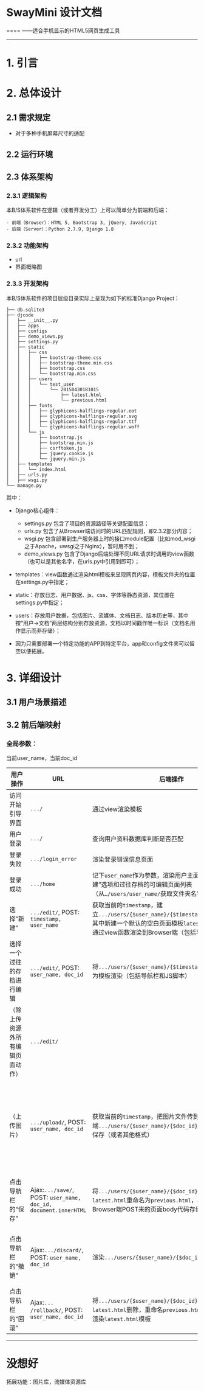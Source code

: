 # SwayMini 设计文档
====
——适合手机显示的HTML5网页生成工具

---- 
# 1. 引言

# 2. 总体设计
## 2.1 需求规定
- 对于多种手机屏幕尺寸的适配
## 2.2 运行环境
## 2.3 体系架构
### 2.3.1 逻辑架构
本B/S体系软件在逻辑（或者开发分工）上可以简单分为前端和后端：

	- 前端（Browser）：HTML 5, Bootstrap 3, jQuery, JavaScript
	- 后端（Server）：Python 2.7.9, Django 1.8

### 2.3.2 功能架构
- url
- 界面概略图

### 2.3.3 开发架构
本B/S体系软件的项目层级目录实际上呈现为如下的标准Django Project：

	├── db.sqlite3
	├── djcode
	│   ├── __init__.py
	│   ├── apps
	│   ├── configs
	│   ├── demo_views.py
	│   ├── settings.py
	│   ├── static
	│   │   ├── css
	│   │   │   ├── bootstrap-theme.css
	│   │   │   ├── bootstrap-theme.min.css
	│   │   │   ├── bootstrap.css
	│   │   │   └── bootstrap.min.css
	│   │   ├── users
	│   │   │   └── test_user
	│   │   │       └── 20150430181015
	│   │   │           ├── latest.html
	│   │   │           └── previous.html
	│   │   ├── fonts
	│   │   │   ├── glyphicons-halflings-regular.eot
	│   │   │   ├── glyphicons-halflings-regular.svg
	│   │   │   ├── glyphicons-halflings-regular.ttf
	│   │   │   └── glyphicons-halflings-regular.woff
	│   │   └── js
	│   │       ├── bootstrap.js
	│   │       ├── bootstrap.min.js
	│   │       ├── csrftoken.js
	│   │       ├── jquery.cookie.js
	│   │       └── jquery.min.js
	│   ├── templates
	│   │   └── index.html
	│   ├── urls.py
	│   ├── wsgi.py
	└── manage.py

其中：

 - Django核心组件：
	- settings.py 包含了项目的资源路径等关键配置信息；
	- urls.py 包含了从Browser端访问时的URL匹配规则，即2.3.2部分内容；
	- wsgi.py 包含部署到生产服务器上时的接口module配置（比如mod\_wsgi之于Apache，uwsgi之于Nginx），暂时用不到；
	- demo\_views.py 包含了Django后端处理不同URL请求时调用的view函数（也可以是其他名字，在urls.py中引用到即可）；
	
- templates：view函数通过渲染html模板来呈现网页内容，模板文件夹的位置在settings.py中指定；
- static：存放日志、用户数据、js、css、字体等静态资源，其位置在settings.py中指定；
- users：存放用户数据，包括图片、流媒体、文档日志、版本历史等，其中按“用户-\>文档”两层结构分别存放资源，文档以时间戳作唯一标识（文档名用作显示而非存储）；
- 因为只需要部署一个特定功能的APP到特定平台，app和config文件夹可以留空以便拓展。

# 3. 详细设计
## 3.1 用户场景描述

## 3.2 前后端映射
### 全局参数：
当前user\_name，当前doc\_id

用户操作 | URL | 后端操作 | 前端更动
---|---|---|---
访问开始引导界面|`.../`|通过view渲染模板
用户登录|`.../`|查询用户资料数据库判断是否匹配
登录失败| `.../login_error`|渲染登录错误信息页面
登录成功| `.../home`|记下`user_name`作为参数，渲染用户主面板的模板，显示“新建”选项和过往存档的可编辑页面列表（从`…/users/user_name/`获取文件夹名字列表）
选择“新建”|`.../edit/`, POST: `timestamp, user_name`|获取当前的`timestamp`，建立`.../users/{$user_name}/{$timestamp}/`文件夹，并在其中新建一个默认的空白页面模板`latest.html`，然后将其通过view函数渲染到Browser端（包括导航栏和JS脚本）
选择一个过往的存档进行编辑|`.../edit/`, POST: `user_name, doc_id`|将`.../users/{$user_name}/{$timestamp}/latest.html`作为模板渲染（包括导航栏和JS脚本）
（除上传资源外所有编辑页面动作）| `.../edit/`|  | 
（上传图片）|`.../upload/`, POST: `user_name, doc_id`|获取当前的`timestamp`，把图片文件传到Server端`.../users/{$user_name}/{$doc_id}/{$timestamp}.jpg`保存（或者其他格式）|根据Server端保存的图片资源地址，用JS即时更改Container的HTML代码来引用之 
点击导航栏的“保存”|Ajax:`.../save/`, POST: `user_name, doc_id, document.innerHTML`|将`.../users/{$user_name}/{$doc_id}/`文件夹下的`latest.html`重命名为`previous.html`，再把接收到的Browser端POST来的页面body代码存储为`latest.html`|将页面除控件和脚本外的body代码发送到后端
点击导航栏的“撤销”|Ajax:`.../discard/`, POST: `user_name, doc_id`|渲染`.../users/{$user_name}/{$doc_id}/latest.html`|撤销所有未保存更改，显示最新commit版本的页面
点击导航栏的“回滚”|Ajax:`... /rollback/`, POST: `user_name, doc_id`|将`.../users/{$user_name}/{$doc_id}/`文件夹下的`latest.html`删除，重命名`previous.html`为`latest.html`，渲染`latest.html`模板|显示上一个commit版本的页面

---- 
# 没想好

拓展功能：图片库，流媒体资源库
 
